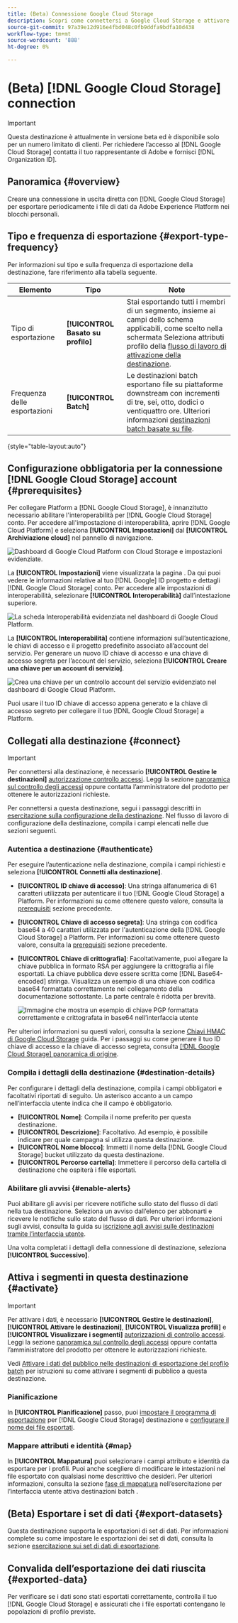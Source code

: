 ```yaml
---
title: (Beta) Connessione Google Cloud Storage
description: Scopri come connettersi a Google Cloud Storage e attivare segmenti o esportare set di dati.
source-git-commit: 97a39e12d916e4fbd048c0fb9ddfa9bdfa10d438
workflow-type: tm+mt
source-wordcount: '888'
ht-degree: 0%

---
```


# (Beta) [!DNL Google Cloud Storage] connection

>[!IMPORTANT]
>
>Questa destinazione è attualmente in versione beta ed è disponibile solo per un numero limitato di clienti. Per richiedere l’accesso al [!DNL Google Cloud Storage] contatta il tuo rappresentante di Adobe e fornisci [!DNL Organization ID].

## Panoramica {#overview}

Creare una connessione in uscita diretta con [!DNL Google Cloud Storage] per esportare periodicamente i file di dati da Adobe Experience Platform nei blocchi personali.

## Tipo e frequenza di esportazione {#export-type-frequency}

Per informazioni sul tipo e sulla frequenza di esportazione della destinazione, fare riferimento alla tabella seguente.

| Elemento | Tipo | Note |
---------|----------|---------|
| Tipo di esportazione | **[!UICONTROL Basato su profilo]** | Stai esportando tutti i membri di un segmento, insieme ai campi dello schema applicabili, come scelto nella schermata Seleziona attributi profilo della [flusso di lavoro di attivazione della destinazione](/help/destinations/ui/activate-batch-profile-destinations.md#select-attributes). |
| Frequenza delle esportazioni | **[!UICONTROL Batch]** | Le destinazioni batch esportano file su piattaforme downstream con incrementi di tre, sei, otto, dodici o ventiquattro ore. Ulteriori informazioni [destinazioni batch basate su file](/help/destinations/destination-types.md#file-based). |

{style=&quot;table-layout:auto&quot;}

## Configurazione obbligatoria per la connessione [!DNL Google Cloud Storage] account {#prerequisites}

Per collegare Platform a [!DNL Google Cloud Storage], è innanzitutto necessario abilitare l&#39;interoperabilità per [!DNL Google Cloud Storage] conto. Per accedere all&#39;impostazione di interoperabilità, aprire [!DNL Google Cloud Platform] e seleziona **[!UICONTROL Impostazioni]** dal **[!UICONTROL Archiviazione cloud]** nel pannello di navigazione.

![Dashboard di Google Cloud Platform con Cloud Storage e impostazioni evidenziate.](/help/sources/images/tutorials/create/google-cloud-storage/nav.png)

La **[!UICONTROL Impostazioni]** viene visualizzata la pagina . Da qui puoi vedere le informazioni relative al tuo [!DNL Google] ID progetto e dettagli [!DNL Google Cloud Storage] conto. Per accedere alle impostazioni di interoperabilità, selezionare **[!UICONTROL Interoperabilità]** dall’intestazione superiore.

![La scheda Interoperabilità evidenziata nel dashboard di Google Cloud Platform.](/help/sources/images/tutorials/create/google-cloud-storage/project-access.png)

La **[!UICONTROL Interoperabilità]** contiene informazioni sull’autenticazione, le chiavi di accesso e il progetto predefinito associato all’account del servizio. Per generare un nuovo ID chiave di accesso e una chiave di accesso segreta per l’account del servizio, seleziona **[!UICONTROL Creare una chiave per un account di servizio]**.

![Crea una chiave per un controllo account del servizio evidenziato nel dashboard di Google Cloud Platform.](/help/sources/images/tutorials/create/google-cloud-storage/interoperability.png)

Puoi usare il tuo ID chiave di accesso appena generato e la chiave di accesso segreto per collegare il tuo [!DNL Google Cloud Storage] a Platform.

## Collegati alla destinazione {#connect}

>[!IMPORTANT]
> 
>Per connettersi alla destinazione, è necessario **[!UICONTROL Gestire le destinazioni]** [autorizzazione controllo accessi](/help/access-control/home.md#permissions). Leggi la sezione [panoramica sul controllo degli accessi](/help/access-control/ui/overview.md) oppure contatta l’amministratore del prodotto per ottenere le autorizzazioni richieste.

Per connettersi a questa destinazione, segui i passaggi descritti in [esercitazione sulla configurazione della destinazione](/help/destinations/ui/connect-destination.md). Nel flusso di lavoro di configurazione della destinazione, compila i campi elencati nelle due sezioni seguenti.

### Autentica a destinazione {#authenticate}

Per eseguire l’autenticazione nella destinazione, compila i campi richiesti e seleziona **[!UICONTROL Connetti alla destinazione]**.

* **[!UICONTROL ID chiave di accesso]**: Una stringa alfanumerica di 61 caratteri utilizzata per autenticare il tuo [!DNL Google Cloud Storage] a Platform. Per informazioni su come ottenere questo valore, consulta la [prerequisiti](#prerequisites) sezione precedente.
* **[!UICONTROL Chiave di accesso segreta]**: Una stringa con codifica base64 a 40 caratteri utilizzata per l&#39;autenticazione della [!DNL Google Cloud Storage] a Platform. Per informazioni su come ottenere questo valore, consulta la [prerequisiti](#prerequisites) sezione precedente.
* **[!UICONTROL Chiave di crittografia]**: Facoltativamente, puoi allegare la chiave pubblica in formato RSA per aggiungere la crittografia ai file esportati. La chiave pubblica deve essere scritta come [!DNL Base64-encoded] stringa. Visualizza un esempio di una chiave con codifica base64 formattata correttamente nel collegamento della documentazione sottostante. La parte centrale è ridotta per brevità.

   ![Immagine che mostra un esempio di chiave PGP formattata correttamente e crittografata in base64 nell’interfaccia utente](../../assets/catalog/cloud-storage/sftp/pgp-key.png)

Per ulteriori informazioni su questi valori, consulta la sezione [Chiavi HMAC di Google Cloud Storage](https://cloud.google.com/storage/docs/authentication/hmackeys#overview) guida. Per i passaggi su come generare il tuo ID chiave di accesso e la chiave di accesso segreta, consulta [[!DNL Google Cloud Storage] panoramica di origine](/help/sources/connectors/cloud-storage/google-cloud-storage.md).

### Compila i dettagli della destinazione {#destination-details}

Per configurare i dettagli della destinazione, compila i campi obbligatori e facoltativi riportati di seguito. Un asterisco accanto a un campo nell’interfaccia utente indica che il campo è obbligatorio.

* **[!UICONTROL Nome]**: Compila il nome preferito per questa destinazione.
* **[!UICONTROL Descrizione]**: Facoltativo. Ad esempio, è possibile indicare per quale campagna si utilizza questa destinazione.
* **[!UICONTROL Nome blocco]**: Immetti il nome della [!DNL Google Cloud Storage] bucket utilizzato da questa destinazione.
* **[!UICONTROL Percorso cartella]**: Immettere il percorso della cartella di destinazione che ospiterà i file esportati.

### Abilitare gli avvisi {#enable-alerts}

Puoi abilitare gli avvisi per ricevere notifiche sullo stato del flusso di dati nella tua destinazione. Seleziona un avviso dall’elenco per abbonarti e ricevere le notifiche sullo stato del flusso di dati. Per ulteriori informazioni sugli avvisi, consulta la guida su [iscrizione agli avvisi sulle destinazioni tramite l’interfaccia utente](../../ui/alerts.md).

Una volta completati i dettagli della connessione di destinazione, seleziona **[!UICONTROL Successivo]**.

## Attiva i segmenti in questa destinazione {#activate}

>[!IMPORTANT]
> 
>Per attivare i dati, è necessario **[!UICONTROL Gestire le destinazioni]**, **[!UICONTROL Attivare le destinazioni]**, **[!UICONTROL Visualizza profili]** e **[!UICONTROL Visualizzare i segmenti]** [autorizzazioni di controllo accessi](/help/access-control/home.md#permissions). Leggi la sezione [panoramica sul controllo degli accessi](/help/access-control/ui/overview.md) oppure contatta l’amministratore del prodotto per ottenere le autorizzazioni richieste.

Vedi [Attivare i dati del pubblico nelle destinazioni di esportazione del profilo batch](../../ui/activate-batch-profile-destinations.md) per istruzioni su come attivare i segmenti di pubblico a questa destinazione.

### Pianificazione

In **[!UICONTROL Pianificazione]** passo, puoi [impostare il programma di esportazione](/help/destinations/ui/activate-batch-profile-destinations.md#scheduling) per [!DNL Google Cloud Storage] destinazione e [configurare il nome dei file esportati](/help/destinations/ui/activate-batch-profile-destinations.md#file-names).

### Mappare attributi e identità {#map}

In **[!UICONTROL Mappatura]** puoi selezionare i campi attributo e identità da esportare per i profili. Puoi anche scegliere di modificare le intestazioni nel file esportato con qualsiasi nome descrittivo che desideri. Per ulteriori informazioni, consulta la sezione [fase di mappatura](/help/destinations/ui/activate-batch-profile-destinations.md#mapping) nell’esercitazione per l’interfaccia utente attiva destinazioni batch .

## (Beta) Esportare i set di dati {#export-datasets}

Questa destinazione supporta le esportazioni di set di dati. Per informazioni complete su come impostare le esportazioni dei set di dati, consulta la sezione [esercitazione sui set di dati di esportazione](/help/destinations/ui/export-datasets.md).

## Convalida dell’esportazione dei dati riuscita {#exported-data}

Per verificare se i dati sono stati esportati correttamente, controlla il tuo [!DNL Google Cloud Storage] e assicurati che i file esportati contengano le popolazioni di profilo previste.
